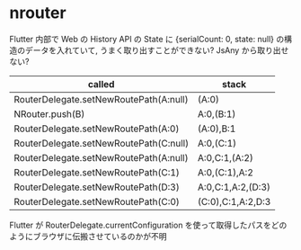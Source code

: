 # nrouter

Flutter 内部で Web の History API の State に {serialCount: 0, state: null}
の構造のデータを入れていて, うまく取り出すことができない? JsAny
から取り出せない?

| called                                 | stack             |
| -------------------------------------- | ----------------- |
| RouterDelegate.setNewRoutePath(A:null) | (A:0)             |
| NRouter.push(B)                        | A:0,(B:1)         |
| RouterDelegate.setNewRoutePath(A:0)    | (A:0),B:1         |
| RouterDelegate.setNewRoutePath(C:null) | A:0,(C:1)         |
| RouterDelegate.setNewRoutePath(A:null) | A:0,C:1,(A:2)     |
| RouterDelegate.setNewRoutePath(C:1)    | A:0,(C:1),A:2     |
| RouterDelegate.setNewRoutePath(D:3)    | A:0,C:1,A:2,(D:3) |
| RouterDelegate.setNewRoutePath(C:0)    | (C:0),C:1,A:2,D:3 |

Flutter が RouterDelegate.currentConfiguration
を使って取得したパスをどのようにブラウザに伝搬させているのかが不明
